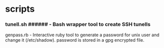 scripts
=======

### tunell.sh ###### - Bash wrapper tool to create SSH tunells

genpass.rb - Interactive ruby tool to generate a password for unix user and change it (/etc/shadow). password is stored in a gpg encrypted file.

